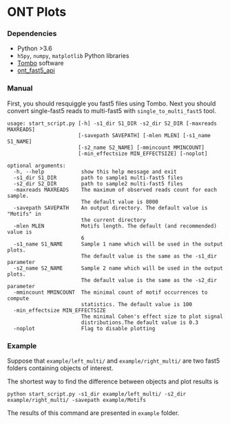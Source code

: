 # ONT Plots

### Dependencies
* Python >3.6
* `h5py`, `numpy`, `matplotlib` Python libraries
* [Tombo](https://github.com/nanoporetech/tombo) software
* [ont_fast5_api](https://github.com/nanoporetech/ont_fast5_api)
### Manual

First, you should resquiggle you fast5 files using Tombo. 
Next you should convert single-fast5 reads to multi-fast5 with `single_to_multi_fast5` tool.

```
usage: start_script.py [-h] -s1_dir S1_DIR -s2_dir S2_DIR [-maxreads MAXREADS]
                       [-savepath SAVEPATH] [-mlen MLEN] [-s1_name S1_NAME]
                       [-s2_name S2_NAME] [-mmincount MMINCOUNT]
                       [-min_effectsize MIN_EFFECTSIZE] [-noplot]

optional arguments:
  -h, --help            show this help message and exit
  -s1_dir S1_DIR        path to sample1 multi-fast5 files
  -s2_dir S2_DIR        path to sample2 multi-fast5 files
  -maxreads MAXREADS    The maximum of observed reads count for each sample.
                        The default value is 8000
  -savepath SAVEPATH    An output directory. The default value is "Motifs" in
                        the current directory
  -mlen MLEN            Motifs length. The default (and recommended) value is
                        6
  -s1_name S1_NAME      Sample 1 name which will be used in the output plots.
                        The default value is the same as the -s1_dir parameter
  -s2_name S2_NAME      Sample 2 name which will be used in the output plots.
                        The default value is the same as the -s2_dir parameter
  -mmincount MMINCOUNT  The minimal count of motif occurrences to compute
                        statistics. The default value is 100
  -min_effectsize MIN_EFFECTSIZE
                        The minimal Cohen's effect size to plot signal
                        distributions.The default value is 0.3
  -noplot               Flag to disable plotting
```

### Example

Suppose that `example/left_multi/` and `example/right_multi/` are two fast5 folders containing objects of interest.

The shortest way to find the difference between objects and plot results is

`python start_script.py -s1_dir example/left_multi/ -s2_dir example/right_multi/ -savepath example/Motifs`

The results of this command are presented in `example` folder.